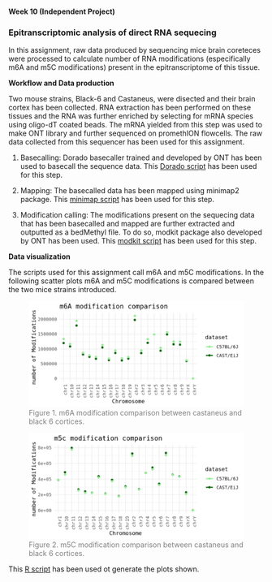 #### Week 10 (Independent Project)

### Epitranscriptomic analysis of direct RNA sequecing

   In this assignment, raw data produced by sequencing mice brain coreteces were processed to calculate number of RNA modifications (especifically m6A and m5C modifications) present in the epitranscriptome of this tissue. 

**Workflow and Data production**

 Two mouse strains, Black-6 and Castaneus, were disected and their brain cortex has been collected. RNA extraction has been performed on these tissues and the RNA was further enriched by selecting for mRNA species using oligo-dT coated beads. The mRNA yielded from this step was used to make ONT library and further sequenced on promethION flowcells. The raw data collected from this sequencer has been used for this assignment. 

1) Basecalling: Dorado basecaller trained and developed by ONT has been used to basecall the sequence data. This [Dorado script](code/scripts/week10/dorado-script.sh) has been used for this step.

2) Mapping: The basecalled data has been mapped using minimap2 package. This [minimap script](code/scripts/week10/minimap-script.sh) has been used for this step.

3) Modification calling: The modifications present on the sequecing data that has been basecalled and mapped are further extracted and outputted as a bedMethyl file. To do so, modkit package also developed by ONT has been used. This [modkit script](code/scripts/week10/modkit-script.sh) has been used for this step.

**Data visualization**

 The scripts used for this assignment call m6A and m5C modifications. In the following scatter plots m6A and m5C modifications is compared between the two mice strains introduced. 


<figure>
    <img src="data/processed/figures/m6a-modification.png" alt="m6a mice modification scatter plot" style="width:500px; height:auto;">
    <figcaption style="text-align: Left; color: gray;">Figure 1. m6A modification comparison between castaneus and black 6 cortices. </figcaption>
</figure>



<figure>
    <img src="data/processed/figures/m5c-modification.png" alt="m5C mice modification scatter plot" style="width:500px; height:auto;">
    <figcaption style="text-align: Left; color: gray;">Figure 2. m5C modification comparison between castaneus and black 6 cortices. </figcaption>
</figure>



This [R script](code/scripts/week10/plot-r.R) has been used ot generate the plots shown.